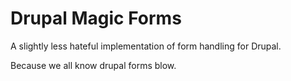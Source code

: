 Drupal Magic Forms
==================

A slightly less hateful implementation of form handling for Drupal.

Because we all know drupal forms blow.
